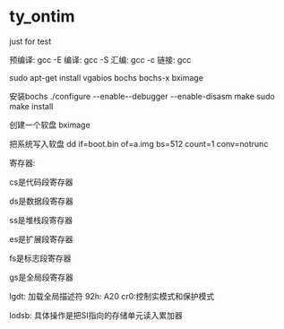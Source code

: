 # ty_ontim
just for test

预编译: gcc -E
编译: gcc -S
汇编: gcc -c
链接: gcc

sudo apt-get install vgabios bochs bochs-x bximage

安装bochs
./configure --enable--debugger --enable-disasm
make
sudo make install

创建一个软盘 bximage

把系统写入软盘
dd if=boot.bin of=a.img bs=512 count=1 conv=notrunc

寄存器:

cs是代码段寄存器

ds是数据段寄存器

ss是堆栈段寄存器

es是扩展段寄存器

fs是标志段寄存器

gs是全局段寄存器

lgdt: 加载全局描述符
92h: A20
cr0:控制实模式和保护模式

lodsb: 具体操作是把SI指向的存储单元读入累加器
